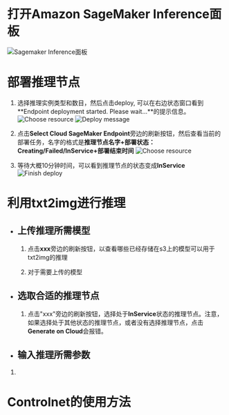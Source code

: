 # 打开Amazon SageMaker Inference面板

![Sagemaker Inference面板](../images/open-sagemaker-inference-2.png)

# 部署推理节点

1. 选择推理实例类型和数目，然后点击deploy, 可以在右边状态窗口看到**Endpoint deployment started. Please wait...**的提示信息。
![Choose resource](../images/deploy-endpoint.png)
![Deploy message](../images/deploy-init-info.png)

2. 点击**Select Cloud SageMaker Endpoint**旁边的刷新按钮，然后查看当前的部署任务，名字的格式是**推理节点名字+部署状态：Creating/Failed/InService+部署结束时间**
![Choose resource](../images/deploy-status.png)

3. 等待大概10分钟时间，可以看到推理节点的状态变成**InService**
![Finish deploy](../images/deploy-finish.png)

# 利用txt2img进行推理

* ## 上传推理所需模型

    1. 点击**xxx**旁边的刷新按钮，以查看哪些已经存储在s3上的模型可以用于txt2img的推理

    2. 对于需要上传的模型

* ## 选取合适的推理节点

    1. 点击"xxx"旁边的刷新按钮，选择处于**InService**状态的推理节点。注意，如果选择处于其他状态的推理节点，或者没有选择推理节点，点击**Generate on Cloud**会报错。

* ## 输入推理所需参数

1. 

# Controlnet的使用方法
